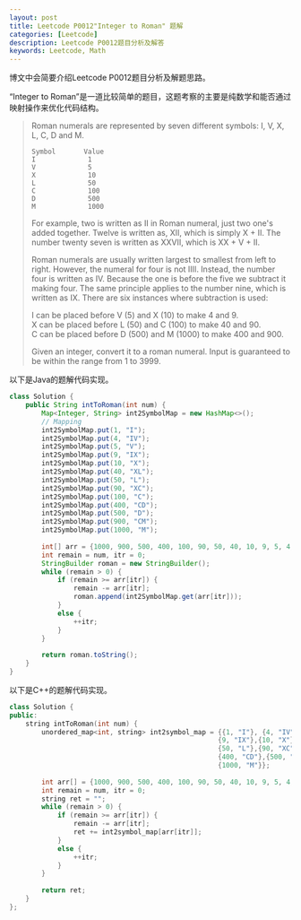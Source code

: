 ```yaml
---
layout: post
title: Leetcode P0012"Integer to Roman" 题解
categories: [Leetcode]
description: Leetcode P0012题目分析及解答
keywords: Leetcode, Math
---
```


博文中会简要介绍Leetcode P0012题目分析及解题思路。  

“Integer to Roman”是一道比较简单的题目，这题考察的主要是纯数学和能否通过映射操作来优化代码结构。

> Roman numerals are represented by seven different symbols: I, V, X, L, C, D and M.
> ```
> Symbol       Value
> I             1
> V             5
> X             10
> L             50
> C             100
> D             500
> M             1000
> ```
> For example, two is written as II in Roman numeral, just two one's added together. Twelve is written as, XII, which is simply X + II. The number twenty seven is written as XXVII, which is XX + V + II.
> 
> Roman numerals are usually written largest to smallest from left to right. However, the numeral for four is not IIII. Instead, the number four is written as IV. Because the one is before the five we subtract it making four. The same principle applies to the number nine, which is written as IX. There are six instances where subtraction is used:
> 
> I can be placed before V (5) and X (10) to make 4 and 9.  
> X can be placed before L (50) and C (100) to make 40 and 90.  
> C can be placed before D (500) and M (1000) to make 400 and 900.  
> 
> Given an integer, convert it to a roman numeral. Input is guaranteed to be within the range from 1 to 3999.

以下是Java的题解代码实现。
```java
class Solution {
    public String intToRoman(int num) {
        Map<Integer, String> int2SymbolMap = new HashMap<>();
        // Mapping
        int2SymbolMap.put(1, "I");
        int2SymbolMap.put(4, "IV");
        int2SymbolMap.put(5, "V");
        int2SymbolMap.put(9, "IX");
        int2SymbolMap.put(10, "X");
        int2SymbolMap.put(40, "XL");
        int2SymbolMap.put(50, "L");
        int2SymbolMap.put(90, "XC");
        int2SymbolMap.put(100, "C");
        int2SymbolMap.put(400, "CD");
        int2SymbolMap.put(500, "D");
        int2SymbolMap.put(900, "CM");
        int2SymbolMap.put(1000, "M");
        
        int[] arr = {1000, 900, 500, 400, 100, 90, 50, 40, 10, 9, 5, 4, 1};
        int remain = num, itr = 0;
        StringBuilder roman = new StringBuilder();
        while (remain > 0) {
            if (remain >= arr[itr]) {
                remain -= arr[itr];
                roman.append(int2SymbolMap.get(arr[itr]));
            }
            else {
                ++itr;
            }
        }
        
        return roman.toString();
    }
}
```

以下是C++的题解代码实现。
```c++
class Solution {
public:
    string intToRoman(int num) {
        unordered_map<int, string> int2symbol_map = {{1, "I"}, {4, "IV"}, {5, "V"},
                                                    {9, "IX"},{10, "X"},{40, "XL"},
                                                    {50, "L"},{90, "XC"},{100, "C"},
                                                    {400, "CD"},{500, "D"},{900, "CM"},
                                                    {1000, "M"}};
        
        int arr[] = {1000, 900, 500, 400, 100, 90, 50, 40, 10, 9, 5, 4, 1};
        int remain = num, itr = 0;
        string ret = "";
        while (remain > 0) {
            if (remain >= arr[itr]) {
                remain -= arr[itr];
                ret += int2symbol_map[arr[itr]];
            }
            else {
                ++itr;
            }
        }
        
        return ret;
    }
};
```